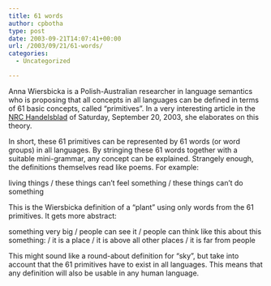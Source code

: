 ```yaml
---
title: 61 words
author: cpbotha
type: post
date: 2003-09-21T14:07:41+00:00
url: /2003/09/21/61-words/
categories:
  - Uncategorized

---
```

Anna Wiersbicka is a Polish-Australian researcher in language semantics who is proposing that all concepts in all languages can be defined in terms of 61 basic concepts, called &#8220;primitives&#8221;. In a very interesting article in the [NRC Handelsblad][1] of Saturday, September 20, 2003, she elaborates on this theory.

In short, these 61 primitives can be represented by 61 words (or word groups) in all languages. By stringing these 61 words together with a suitable mini-grammar, any concept can be explained. Strangely enough, the definitions themselves read like poems. For example:

living things / these things can&#8217;t feel something / these things can&#8217;t do something

This is the Wiersbicka definition of a &#8220;plant&#8221; using only words from the 61 primitives. It gets more abstract:

something very big / people can see it / people can think like this about this something: / it is a place / it is above all other places / it is far from people

This might sound like a round-about definition for &#8220;sky&#8221;, but take into account that the 61 primitives have to exist in all languages. This means that any definition will also be usable in any human language.

 [1]: http://www.nrc.nl/